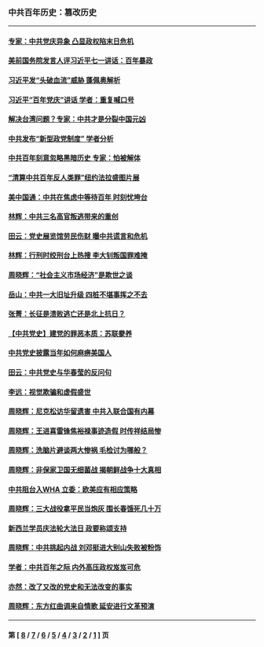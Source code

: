 ### 中共百年历史：篡改历史
---
#### [专家：中共党庆异象 凸显政权陷末日危机](../../pages/nf1176115/n13067084.md?08020430) 
#### [美前国务院发言人评习近平七一讲话：百年暴政](../../pages/nf1176115/n13066986.md?08020430) 
#### [习近平发“头破血流”威胁 蓬佩奥解析](../../pages/nf1176115/n13063604.md?08020430) 
#### [习近平“百年党庆”讲话 学者：重复喊口号](../../pages/nf1176115/n13061411.md?08020430) 
#### [解决台湾问题？专家：中共才是分裂中国元凶](../../pages/nf1176115/n13060811.md?08020430) 
#### [中共发布“新型政党制度” 学者分析](../../pages/nf1176115/n13056354.md?08020430) 
#### [中共百年刻意忽略黑暗历史 专家：怕被解体](../../pages/nf1176115/n13056056.md?08020430) 
#### [“清算中共百年反人类罪”纽约法拉盛图片展](../../pages/nf1176115/n13052220.md?08020430) 
#### [美中国通：中共在焦虑中等待百年 时刻忧垮台](../../pages/nf1176115/n13048820.md?08020430) 
#### [林辉：中共三名高官叛逃带来的重创](../../pages/nf1176115/n13035206.md?08020430) 
#### [田云：党史展览馆劳民伤财 曝中共谎言和危机](../../pages/nf1176115/n13033900.md?08020430) 
#### [林辉：行刑时绞刑台上热搜 李大钊叛国罪难掩](../../pages/nf1176115/n13031965.md?08020430) 
#### [周晓辉：“社会主义市场经济”是欺世之谈](../../pages/nf1176115/n13024090.md?08020430) 
#### [岳山：中共一大旧址升级 四桩不堪事挥之不去](../../pages/nf1176115/n13021697.md?08020430) 
#### [张菁：长征是溃败逃亡还是北上抗日？](../../pages/nf1176115/n13020585.md?08020430) 
#### [【中共党史】建党的罪恶本质：苏联豢养](../../pages/nf1176115/n13011888.md?08020430) 
#### [中共党史披露当年如何麻痹美国人](../../pages/nf1176115/n12966400.md?08020430) 
#### [田云：中共党史与华春莹的反问句](../../pages/nf1176115/n12765178.md?08020430) 
#### [李远：视觉欺骗和虚假盛世](../../pages/nf1176115/n12993376.md?08020430) 
#### [周晓辉：尼克松访华留遗害 中共入联合国有内幕](../../pages/nf1176115/n12991422.md?08020430) 
#### [周晓辉：王进喜雷锋焦裕禄事迹造假 时传祥结局惨](../../pages/nf1176115/n12985497.md?08020430) 
#### [周晓辉：洗脑片避谈两大惨祸 毛检讨为哪般？](../../pages/nf1176115/n12971285.md?08020430) 
#### [周晓辉：非保家卫国无细菌战 揭朝鲜战争十大真相](../../pages/nf1176115/n12954161.md?08020430) 
#### [中共阻台入WHA 立委：欧美应有相应策略](../../pages/nf1176115/n12939343.md?08020430) 
#### [周晓辉：三大战役拿平民当炮灰 围长春饿死几十万](../../pages/nf1176115/n12934921.md?08020430) 
#### [新西兰学员庆法轮大法日 政要称颂支持](../../pages/nf1176115/n12932715.md?08020430) 
#### [周晓辉：中共挑起内战 刘邓挺进大别山失败被粉饰](../../pages/nf1176115/n12929004.md?08020430) 
#### [学者：中共百年之际 内外高压政权岌岌可危](../../pages/nf1176115/n12925426.md?08020430) 
#### [亦然：改了又改的党史和无法改变的事实](../../pages/nf1176115/n12919443.md?08020430) 
#### [周晓辉：东方红曲调来自情歌 延安进行文革预演](../../pages/nf1176115/n12914429.md?08020430) 

---
#### 第 [ [8](./8.md?08020430) / [7](./7.md?08020430) / [6](./6.md?08020430) / [5](./5.md?08020430) / [4](./4.md?08020430) / [3](./3.md?08020430) / [2](./2.md?08020430) / [1](./1.md?08020430) ] 页
